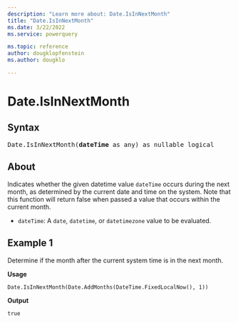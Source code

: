 ```yaml
---
description: "Learn more about: Date.IsInNextMonth"
title: "Date.IsInNextMonth"
ms.date: 3/22/2022
ms.service: powerquery

ms.topic: reference
author: dougklopfenstein
ms.author: dougklo

---
```

# Date.IsInNextMonth

## Syntax

<pre>
Date.IsInNextMonth(<b>dateTime</b> as any) as nullable logical
</pre>
  
## About

Indicates whether the given datetime value `dateTime` occurs during the next month, as determined by the current date and time on the system. Note that this function will return false when passed a value that occurs within the current month.

* `dateTime`: A `date`, `datetime`, or `datetimezone` value to be evaluated.

## Example 1

Determine if the month after the current system time is in the next month.

**Usage**

```powerquery-m
Date.IsInNextMonth(Date.AddMonths(DateTime.FixedLocalNow(), 1))
```

**Output**

`true`
